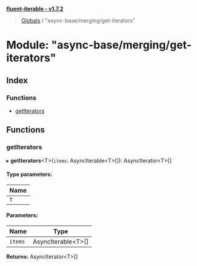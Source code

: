**[fluent-iterable - v1.7.2](../README.md)**

> [Globals](../README.md) / "async-base/merging/get-iterators"

# Module: "async-base/merging/get-iterators"

## Index

### Functions

* [getIterators](_async_base_merging_get_iterators_.md#getiterators)

## Functions

### getIterators

▸ **getIterators**\<T>(`items`: AsyncIterable\<T>[]): AsyncIterator\<T>[]

#### Type parameters:

Name |
------ |
`T` |

#### Parameters:

Name | Type |
------ | ------ |
`items` | AsyncIterable\<T>[] |

**Returns:** AsyncIterator\<T>[]
